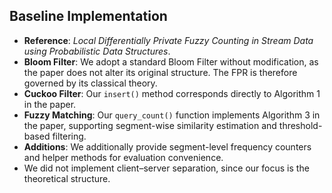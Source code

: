 ## Baseline Implementation

- **Reference**: *Local Differentially Private Fuzzy Counting in Stream Data using Probabilistic Data Structures*.
- **Bloom Filter**: We adopt a standard Bloom Filter without modification, as the paper does not alter its original structure. The FPR is therefore governed by its classical theory.
- **Cuckoo Filter**: Our `insert()` method corresponds directly to Algorithm 1 in the paper.
- **Fuzzy Matching**: Our `query_count()` function implements Algorithm 3 in the paper, supporting segment-wise similarity estimation and threshold-based filtering.
- **Additions**: We additionally provide segment-level frequency counters and helper methods for evaluation convenience.
- We did not implement client–server separation, since our focus is the theoretical structure.
